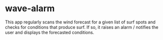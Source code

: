 # wave-alarm

This app regularly scans the wind forecast for a
given list of surf spots and checks for conditions that produce surf. If so, it
raises an alarm / notifies the user and displays the forecasted conditions.

